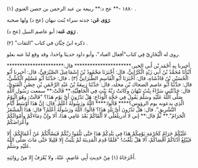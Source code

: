 ١٨٨٠ -** عخ د:** ربيعة بن عبد الرحمن بن حصن الغنوي (١) .

**رَوَى عَن:** جدته سراء بْنت نبهان (عخ د) ولها صحبة.

**رَوَى عَنه:** أبو عاصم النبيل (عخ د) .

ذكره ابنُ حِبَّان في كتاب "الثقات" (٢) .

روى له الْبُخَارِيّ فِي كتاب"أفعال العباد"، وأبو داود حديثا واحدا، وقد وقع لنا عنه بعلو.

أخبرنا بِهِ أَحْمَد بْن أَبي الخير،********************** قال:********************** أَنْبَأَنَا مُحَمَّدُ بْنُ أَبي زَيْدٍ الْكَرَّانِيُّ، قال: أَخْبَرَنَا مَحْمُودُ بْنُ إِسْمَاعِيلَ الصَّيْرَفِيُّ، قال: أخبرنا أَبُو الْحُسَيْنِ بْنُ فَاذْشَاهِ، قال: أَخْبَرَنَا أَبُو الْقَاسِمِ الطَّبَرَانِيُّ (٣) ، قال: حَدَّثَنَا أَبُو مُسْلِمٍ الْكَشِّيُّ، قال: حَدَّثَنَا أَبُو عاصم الضحاك بْن مخلد، قال: حَدَّثَنَا رَبِيعَةُ بْنُ عَبْدِ الرَّحْمَنِ بْنِ حِصْنٍ الْغَنَوِيِّ، قال: حَدَّثَتْنِي سَرَّاءُ بِنْتُ نَبْهَانَ وكَانَتْ رَبَّةُ بَيْتٍ فِي الْجَاهِلَيَّةِ،** قَالَتْ:** سمعت رَسُول اللَّهِ صَلَّى اللَّهُ عَلَيْهِ وسَلَّمَ يَقُولُ فِي حَجَّةِ الْوَدَاعِ: هَلْ تَدْرُونَ أَيَّ يَوْمٍ هَذَا؟ "قَالَتْ: وهُوَ الْيَوْمُ الَّذِي يدعونه يوم الرؤوس؟**** قَالُوا:**** اللَّهُ ورَسُولُهُ أَعْلَمُ. قال: إِنَّ هَذَا أَوْسَطُ أَيَّامِ التَّشْرِيقِ". قال: هَلْ تَدْرُونَ أَيَّ بَلَدٍ هَذَا؟ قَالُوا: اللَّهُ ورَسُولُهُ أَعْلَمُ؟ قال: هَذَا الْمَشْعَرُ الْحَرَامُ".** ثُمَّ قال:** إني لا أدريلَعَلِّي لا أَلْقَاكُمْ بَعْدَ عَامِي هَذَا، أَلا وإِنَّ دِمَاءَكُمْ وأَمْوَالَكُمْ وأَعْرَاضَكُمْ

عَلَيْكُمْ حَرَامٌ كَحُرْمَةِ يَوْمِكُمْ هَذَا فِي بَلَدِكُمْ هَذَا حَتَّى تَلْقَوا رَبَّكُمْ فَيَسْأَلُكُمْ عَنْ أَعْمَالِكُمْ، أَلا فَيُبْلِغُ أَدْنَاكُمْ أَقْصَاكُمْ، أَلا هَلْ بَلَّغْتُ! "فَلَمَّا قَدِمَ الْمَدِينَةَ لَمْ يَلْبَثْ إِلا قَلِيلا حَتَّى مَاتَ صَلَّى اللَّهُ عَلَيْهِ وسَلَّمَ.

أَخْرَجَاهُ (١) مِنْ حَدِيثِ أَبِي عَاصِمٍ، عَنْهُ، ولا يُعْرَفُ إِلا مِنْ رِوَايَتِهِ.